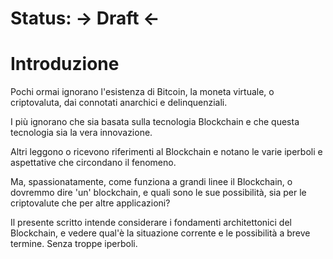 
# Status: -> Draft <-

# Introduzione

Pochi ormai ignorano l'esistenza di Bitcoin, la moneta virtuale, o criptovaluta, dai connotati anarchici e delinquenziali.

I più ignorano che sia basata sulla tecnologia Blockchain e che questa tecnologia sia la vera innovazione.

Altri leggono o ricevono riferimenti al Blockchain e notano le varie iperboli e aspettative che circondano il fenomeno.

Ma, spassionatamente, come funziona a grandi linee il Blockchain, o dovremmo dire 'un' blockchain, e quali sono le sue possibilità, sia per le criptovalute che per altre applicazioni?

Il presente scritto intende considerare i fondamenti architettonici del Blockchain, e vedere qual'è la situazione corrente e le possibilità a breve termine. Senza troppe iperboli.
